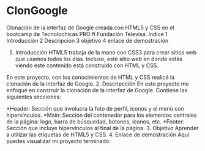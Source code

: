 # ClonGoogle
Clonación de la interfaz de Google creada con HTML5 y CSS en el bootcamp de Tecnolochicas PRO ft Fundación Televisa.
Indice
1 Introducción
2 Descripcion
3 objetivo
4 enlace de demostración
1. Introducción
HTML5 trabaja de la mano con CSS3 para crear sitios web que usamos todos los días. Incluso, este sitio web en donde estás viendo este contenido está construido con HTML y CSS.

En este proyecto, con los conocimientos de HTML y CSS realicé la clonación de la interfaz de Google.
2. Descripcción
En este proyecto me enfoqué en construir la clonación de la interfaz de Google. Contiene las siguientes secciones:

*Header: Sección que involucra la foto de perfil, íconos y el menú con hipervínculos.
*Main: Sección del contenedor para los elementos centrales de la página: logo, barra de búsquedad, botones, íconos, etc.
*Footer: Sección que incluye hipervínculos al final de la página.
3. Objetivo
Aprender a utilizar las etiquetas de HTML5 y CSS.
4. Enlace de demostración
Aquí puedes visualizar mi proyecto terminado:
